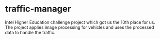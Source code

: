 # traffic-manager
Intel Higher Education challenge project which got us the 10th place for us. The project applies image processing for vehicles and uses the processed data to handle the traffic.
